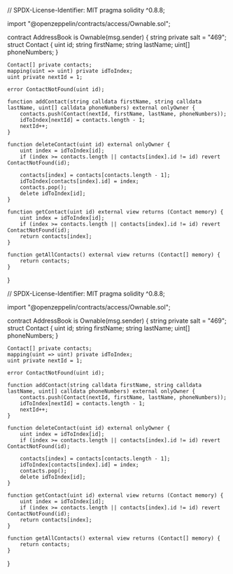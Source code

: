 // SPDX-License-Identifier: MIT
pragma solidity ^0.8.8;

import "@openzeppelin/contracts/access/Ownable.sol";

contract AddressBook is Ownable(msg.sender) {
    string private salt = "469"; 
    struct Contact {
        uint id;
        string firstName;
        string lastName;
        uint[] phoneNumbers;
    }

    Contact[] private contacts;
    mapping(uint => uint) private idToIndex;
    uint private nextId = 1;

    error ContactNotFound(uint id);

    function addContact(string calldata firstName, string calldata lastName, uint[] calldata phoneNumbers) external onlyOwner {
        contacts.push(Contact(nextId, firstName, lastName, phoneNumbers));
        idToIndex[nextId] = contacts.length - 1;
        nextId++;
    }

    function deleteContact(uint id) external onlyOwner {
        uint index = idToIndex[id];
        if (index >= contacts.length || contacts[index].id != id) revert ContactNotFound(id);

        contacts[index] = contacts[contacts.length - 1];
        idToIndex[contacts[index].id] = index;
        contacts.pop();
        delete idToIndex[id];
    }

    function getContact(uint id) external view returns (Contact memory) {
        uint index = idToIndex[id];
        if (index >= contacts.length || contacts[index].id != id) revert ContactNotFound(id);
        return contacts[index];
    }

    function getAllContacts() external view returns (Contact[] memory) {
        return contacts;
    }
}

// SPDX-License-Identifier: MIT
pragma solidity ^0.8.8;

import "@openzeppelin/contracts/access/Ownable.sol";

contract AddressBook is Ownable(msg.sender) {
    string private salt = "469"; 
    struct Contact {
        uint id;
        string firstName;
        string lastName;
        uint[] phoneNumbers;
    }

    Contact[] private contacts;
    mapping(uint => uint) private idToIndex;
    uint private nextId = 1;

    error ContactNotFound(uint id);

    function addContact(string calldata firstName, string calldata lastName, uint[] calldata phoneNumbers) external onlyOwner {
        contacts.push(Contact(nextId, firstName, lastName, phoneNumbers));
        idToIndex[nextId] = contacts.length - 1;
        nextId++;
    }

    function deleteContact(uint id) external onlyOwner {
        uint index = idToIndex[id];
        if (index >= contacts.length || contacts[index].id != id) revert ContactNotFound(id);

        contacts[index] = contacts[contacts.length - 1];
        idToIndex[contacts[index].id] = index;
        contacts.pop();
        delete idToIndex[id];
    }

    function getContact(uint id) external view returns (Contact memory) {
        uint index = idToIndex[id];
        if (index >= contacts.length || contacts[index].id != id) revert ContactNotFound(id);
        return contacts[index];
    }

    function getAllContacts() external view returns (Contact[] memory) {
        return contacts;
    }
}

